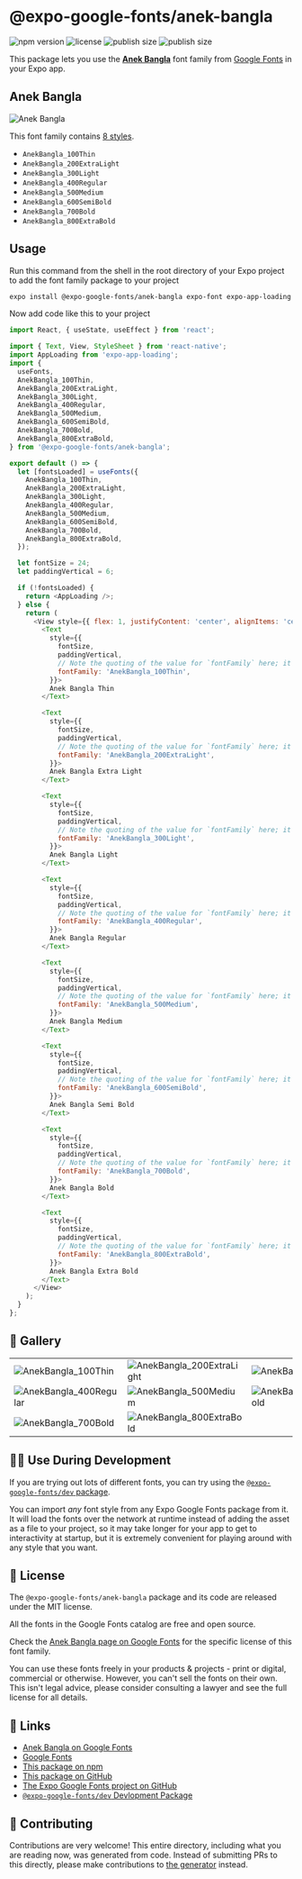 # @expo-google-fonts/anek-bangla

![npm version](https://flat.badgen.net/npm/v/@expo-google-fonts/anek-bangla)
![license](https://flat.badgen.net/github/license/expo/google-fonts)
![publish size](https://flat.badgen.net/packagephobia/install/@expo-google-fonts/anek-bangla)
![publish size](https://flat.badgen.net/packagephobia/publish/@expo-google-fonts/anek-bangla)

This package lets you use the [**Anek Bangla**](https://fonts.google.com/specimen/Anek+Bangla) font family from [Google Fonts](https://fonts.google.com/) in your Expo app.

## Anek Bangla

![Anek Bangla](./font-family.png)

This font family contains [8 styles](#-gallery).

- `AnekBangla_100Thin`
- `AnekBangla_200ExtraLight`
- `AnekBangla_300Light`
- `AnekBangla_400Regular`
- `AnekBangla_500Medium`
- `AnekBangla_600SemiBold`
- `AnekBangla_700Bold`
- `AnekBangla_800ExtraBold`

## Usage

Run this command from the shell in the root directory of your Expo project to add the font family package to your project
```sh
expo install @expo-google-fonts/anek-bangla expo-font expo-app-loading
```

Now add code like this to your project
```js
import React, { useState, useEffect } from 'react';

import { Text, View, StyleSheet } from 'react-native';
import AppLoading from 'expo-app-loading';
import {
  useFonts,
  AnekBangla_100Thin,
  AnekBangla_200ExtraLight,
  AnekBangla_300Light,
  AnekBangla_400Regular,
  AnekBangla_500Medium,
  AnekBangla_600SemiBold,
  AnekBangla_700Bold,
  AnekBangla_800ExtraBold,
} from '@expo-google-fonts/anek-bangla';

export default () => {
  let [fontsLoaded] = useFonts({
    AnekBangla_100Thin,
    AnekBangla_200ExtraLight,
    AnekBangla_300Light,
    AnekBangla_400Regular,
    AnekBangla_500Medium,
    AnekBangla_600SemiBold,
    AnekBangla_700Bold,
    AnekBangla_800ExtraBold,
  });

  let fontSize = 24;
  let paddingVertical = 6;

  if (!fontsLoaded) {
    return <AppLoading />;
  } else {
    return (
      <View style={{ flex: 1, justifyContent: 'center', alignItems: 'center' }}>
        <Text
          style={{
            fontSize,
            paddingVertical,
            // Note the quoting of the value for `fontFamily` here; it expects a string!
            fontFamily: 'AnekBangla_100Thin',
          }}>
          Anek Bangla Thin
        </Text>

        <Text
          style={{
            fontSize,
            paddingVertical,
            // Note the quoting of the value for `fontFamily` here; it expects a string!
            fontFamily: 'AnekBangla_200ExtraLight',
          }}>
          Anek Bangla Extra Light
        </Text>

        <Text
          style={{
            fontSize,
            paddingVertical,
            // Note the quoting of the value for `fontFamily` here; it expects a string!
            fontFamily: 'AnekBangla_300Light',
          }}>
          Anek Bangla Light
        </Text>

        <Text
          style={{
            fontSize,
            paddingVertical,
            // Note the quoting of the value for `fontFamily` here; it expects a string!
            fontFamily: 'AnekBangla_400Regular',
          }}>
          Anek Bangla Regular
        </Text>

        <Text
          style={{
            fontSize,
            paddingVertical,
            // Note the quoting of the value for `fontFamily` here; it expects a string!
            fontFamily: 'AnekBangla_500Medium',
          }}>
          Anek Bangla Medium
        </Text>

        <Text
          style={{
            fontSize,
            paddingVertical,
            // Note the quoting of the value for `fontFamily` here; it expects a string!
            fontFamily: 'AnekBangla_600SemiBold',
          }}>
          Anek Bangla Semi Bold
        </Text>

        <Text
          style={{
            fontSize,
            paddingVertical,
            // Note the quoting of the value for `fontFamily` here; it expects a string!
            fontFamily: 'AnekBangla_700Bold',
          }}>
          Anek Bangla Bold
        </Text>

        <Text
          style={{
            fontSize,
            paddingVertical,
            // Note the quoting of the value for `fontFamily` here; it expects a string!
            fontFamily: 'AnekBangla_800ExtraBold',
          }}>
          Anek Bangla Extra Bold
        </Text>
      </View>
    );
  }
};

```

## 🔡 Gallery


||||
|-|-|-|
|![AnekBangla_100Thin](./AnekBangla_100Thin.ttf.png)|![AnekBangla_200ExtraLight](./AnekBangla_200ExtraLight.ttf.png)|![AnekBangla_300Light](./AnekBangla_300Light.ttf.png)||
|![AnekBangla_400Regular](./AnekBangla_400Regular.ttf.png)|![AnekBangla_500Medium](./AnekBangla_500Medium.ttf.png)|![AnekBangla_600SemiBold](./AnekBangla_600SemiBold.ttf.png)||
|![AnekBangla_700Bold](./AnekBangla_700Bold.ttf.png)|![AnekBangla_800ExtraBold](./AnekBangla_800ExtraBold.ttf.png)|||


## 👩‍💻 Use During Development

If you are trying out lots of different fonts, you can try using the [`@expo-google-fonts/dev` package](https://github.com/expo/google-fonts/tree/master/font-packages/dev#readme).

You can import *any* font style from any Expo Google Fonts package from it. It will load the fonts
over the network at runtime instead of adding the asset as a file to your project, so it may take longer
for your app to get to interactivity at startup, but it is extremely convenient
for playing around with any style that you want.

## 📖 License

The `@expo-google-fonts/anek-bangla` package and its code are released under the MIT license.

All the fonts in the Google Fonts catalog are free and open source.

Check the [Anek Bangla page on Google Fonts](https://fonts.google.com/specimen/Anek+Bangla) for the specific license of this font family.

You can use these fonts freely in your products & projects - print or digital, commercial or otherwise. However, you can't sell the fonts on their own. This isn't legal advice, please consider consulting a lawyer and see the full license for all details.

## 🔗 Links

- [Anek Bangla on Google Fonts](https://fonts.google.com/specimen/Anek+Bangla)
- [Google Fonts](https://fonts.google.com/)
- [This package on npm](https://www.npmjs.com/package/@expo-google-fonts/anek-bangla)
- [This package on GitHub](https://github.com/expo/google-fonts/tree/master/font-packages/anek-bangla)
- [The Expo Google Fonts project on GitHub](https://github.com/expo/google-fonts)
- [`@expo-google-fonts/dev` Devlopment Package](https://github.com/expo/google-fonts/tree/master/font-packages/dev)

## 🤝 Contributing

Contributions are very welcome! This entire directory, including what you are reading now, was generated from code. Instead of submitting PRs to this directly, please make contributions to [the generator](https://github.com/expo/google-fonts/tree/master/packages/generator) instead.
